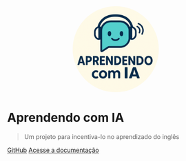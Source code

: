<p align="center">
  <img src="./assets/logo.png" alt="logo" width="200" style="border-radius: 50%;" />
</p>


<h1> Aprendendo com IA</h1>

> Um projeto para incentiva-lo no aprendizado do inglês 

[GitHub](https://github.com/UnBArqDsw2025-2-Turma02/2025.2_T02_G3_AprendendoComIA_Entrega_01)
[Acesse a documentação](https://unbarqdsw2025-2-turma02.github.io/2025.2_T02_G3_AprendendoComIA_Entrega_01/#/?id=aprendendocomia)